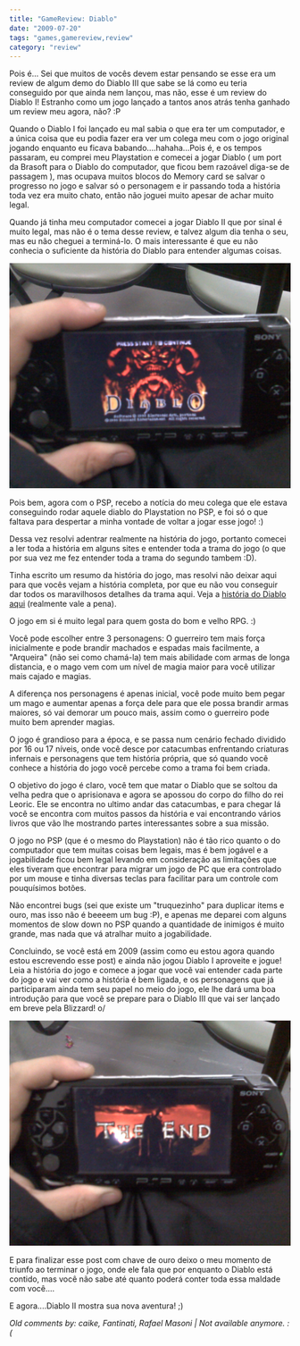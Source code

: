 ```yaml
---
title: "GameReview: Diablo"
date: "2009-07-20"
tags: "games,gamereview,review"
category: "review"
---
```


Pois é... Sei que muitos de vocês devem estar pensando se esse era um
review de algum demo do Diablo III que sabe se lá como eu teria
conseguido por que ainda nem lançou, mas não, esse é um review do
Diablo I! Estranho como um jogo lançado a tantos anos atrás tenha
ganhado um review meu agora, não? :P

Quando o Diablo I foi lançado eu mal sabia o que era ter um
computador, e a única coisa que eu podia fazer era ver um colega meu
com o jogo original jogando enquanto eu ficava
babando....hahaha...Pois é, e os tempos passaram, eu comprei meu
Playstation e comecei a jogar Diablo ( um port da Brasoft para o
Diablo do computador, que ficou bem razoável diga-se de passagem ),
mas ocupava muitos blocos do Memory card se salvar o progresso no jogo
e salvar só o personagem e ir passando toda a história toda vez era
muito chato, então não joguei muito apesar de achar muito legal.

Quando já tinha meu computador comecei a jogar Diablo II que por sinal
é muito legal, mas não é o tema desse review, e talvez algum dia tenha
o seu, mas eu não cheguei a terminá-lo. O mais interessante é que eu
não conhecia o suficiente da história do Diablo para entender algumas
coisas.

[![Foto de um PSP com a tela de abertura do Diablo](/images/posts/diablo_start.jpg "Diablo no PSP")](/images/posts/diablo_start.jpg "")

Pois bem, agora com o PSP, recebo a notícia do meu colega que ele
estava conseguindo rodar aquele diablo do Playstation no PSP, e foi só
o que faltava para despertar a minha vontade de voltar a jogar esse
jogo! :)

Dessa vez resolvi adentrar realmente na história do jogo, portanto
comecei a ler toda a história em alguns sites e entender toda a trama
do jogo (o que por sua vez me fez entender toda a trama do segundo
tambem :D).

Tinha escrito um resumo da história do jogo, mas resolvi não deixar
aqui para que vocês vejam a história completa, por que eu não vou
conseguir dar todos os maravilhosos detalhes da trama aqui. Veja a
[história do Diablo aqui](http://us.battle.net/d3/pt/forum/topic/3280530454 "História do Diablo") (realmente vale a pena).

O jogo em si é muito legal para quem gosta do bom e velho RPG. :)

Você pode escolher entre 3 personagens: O guerreiro tem mais força
inicialmente e pode brandir machados e espadas mais facilmente, a
"Arqueira" (não sei como chamá-la) tem mais abilidade com armas de
longa distancia, e o mago vem com um nível de magia maior para você
utilizar mais cajado e magias.

A diferença nos personagens é apenas inicial, você pode muito bem
pegar um mago e aumentar apenas a força dele para que ele possa
brandir armas maiores, só vai demorar um pouco mais, assim como o
guerreiro pode muito bem aprender magias.

O jogo é grandioso para a época, e se passa num cenário fechado
dividido por 16 ou 17 níveis, onde você desce por catacumbas
enfrentando criaturas infernais e personagens que tem história
própria, que só quando você conhece a história do jogo você percebe
como a trama foi bem criada.

O objetivo do jogo é claro, você tem que matar o Diablo que se soltou
da velha pedra que o aprisionava e agora se apossou do corpo do filho
do rei Leoric. Ele se encontra no ultimo andar das catacumbas, e para
chegar lá você se encontra com muitos passos da história e vai
encontrando vários livros que vão lhe mostrando partes interessantes
sobre a sua missão.

O jogo no PSP (que é o mesmo do Playstation) não é tão rico quanto o
do computador que tem muitas coisas bem legais, mas é bem jogável e a
jogabilidade ficou bem legal levando em consideração as limitações que
eles tiveram que encontrar para migrar um jogo de PC que era
controlado por um mouse e tinha diversas teclas para facilitar para um
controle com pouquísimos botões.

Não encontrei bugs (sei que existe um "truquezinho" para duplicar
items e ouro, mas isso não é beeeem um bug :P), e apenas me deparei
com alguns momentos de slow down no PSP quando a quantidade de
inimigos é muito grande, mas nada que vá atralhar muito a
jogabilidade.

Concluindo, se você está em 2009 (assim como eu estou agora quando
estou escrevendo esse post) e ainda não jogou Diablo I aproveite e
jogue! Leia a história do jogo e comece a jogar que você vai entender
cada parte do jogo e vai ver como a história é bem ligada, e os
personagens que já participaram ainda tem seu papel no meio do jogo,
ele lhe dará uma boa introdução para que você se prepare para o Diablo
III que vai ser lançado em breve pela Blizzard! o/

[![Foto de um PSP com a tela de final do Diablo](/images/posts/diablo_end.jpg "Fim do diablo no PSP")](/images/posts/diablo_end.jpg "")

E para finalizar esse post com chave de ouro deixo o meu momento de
triunfo ao terminar o jogo, onde ele fala que por enquanto o Diablo
está contido, mas você não sabe até quanto poderá conter toda essa
maldade com você....

E agora....Diablo II mostra sua nova aventura! ;)



_Old comments by: caike, Fantinati, Rafael Masoni | Not available anymore. :(_
